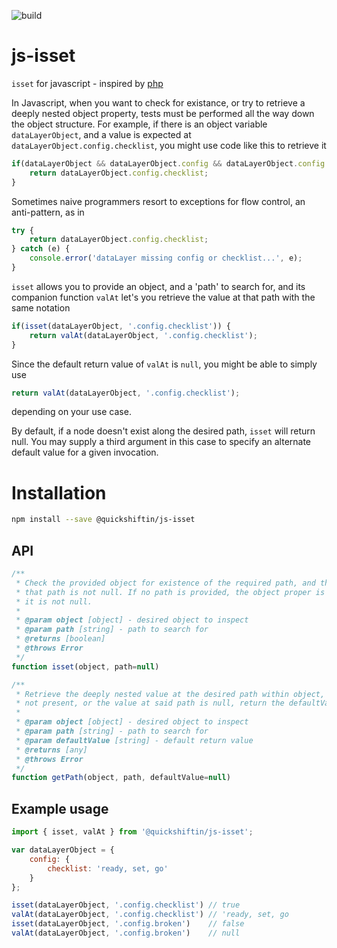 ![build](https://github.com/quickshiftin/js-isset/actions/workflows/node.js.yml/badge.svg)

# js-isset
`isset` for javascript - inspired by [php](https://www.php.net/manual/en/function.isset.php)

In Javascript, when you want to check for existance, or try to retrieve a deeply nested object property,
tests must be performed all the way down the object structure. For example, if there is an object variable
`dataLayerObject`, and a value is expected at `dataLayerObject.config.checklist`, you might use code like this to retrieve it

```javascript
if(dataLayerObject && dataLayerObject.config && dataLayerObject.config.checklist) {
    return dataLayerObject.config.checklist;
}
```

Sometimes naive programmers resort to exceptions for flow control, an anti-pattern, as in

```javascript
try {
    return dataLayerObject.config.checklist;
} catch (e) {
    console.error('dataLayer missing config or checklist...', e);
}
```

`isset` allows you to provide an object, and a 'path' to search for, and its companion function `valAt` let's you retrieve the value
at that path with the same notation

```javascript
if(isset(dataLayerObject, '.config.checklist')) {
    return valAt(dataLayerObject, '.config.checklist');
}
```

Since the default return value of `valAt` is `null`, you might be able to simply use

```javascript
return valAt(dataLayerObject, '.config.checklist');
```
depending on your use case.

By default, if a node doesn't exist along the desired path, `isset` will return null.
You may supply a third argument in this case to specify an alternate default value for a
given invocation.

# Installation
```bash
npm install --save @quickshiftin/js-isset
```

## API
```javascript
/**
 * Check the provided object for existence of the required path, and that the value at
 * that path is not null. If no path is provided, the object proper is inspected to ensure
 * it is not null.
 * 
 * @param object [object] - desired object to inspect
 * @param path [string] - path to search for
 * @returns [boolean]
 * @throws Error
 */
function isset(object, path=null)
```

```javascript
/**
 * Retrieve the deeply nested value at the desired path within object, and if the path is
 * not present, or the value at said path is null, return the defaultValue.
 *
 * @param object [object] - desired object to inspect
 * @param path [string] - path to search for
 * @param defaultValue [string] - default return value
 * @returns [any]
 * @throws Error
 */
function getPath(object, path, defaultValue=null)
```

## Example usage

```javascript
import { isset, valAt } from '@quickshiftin/js-isset';

var dataLayerObject = {
    config: {
        checklist: 'ready, set, go'
    }
};

isset(dataLayerObject, '.config.checklist') // true
valAt(dataLayerObject, '.config.checklist') // 'ready, set, go
isset(dataLayerObject, '.config.broken')    // false
valAt(dataLayerObject, '.config.broken')    // null
```
